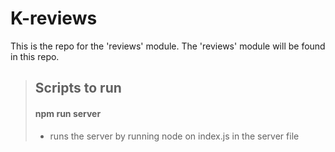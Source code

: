 # K-reviews
This is the repo for the 'reviews' module. The 'reviews' module will be found in this repo.

>## Scripts to run
> #### npm run server
> - runs the server by running node on index.js in the server file
